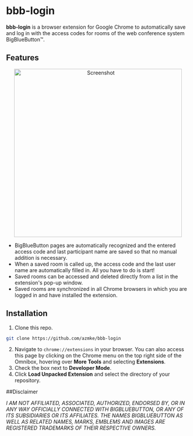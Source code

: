 # bbb-login

**bbb-login** is a browser extension for Google Chrome to automatically save and log in with the access codes for rooms of the web conference system BigBlueButton™️.

## Features

<p align="center">
	<img src="https://user-images.githubusercontent.com/50206261/98998112-e925e000-2535-11eb-9766-25d33b229273.png" alt="Screenshot" width="460">
</p>

- BigBlueButton pages are automatically recognized and the entered access code and last participant name are saved so that no manual addition is necessary.
- When a saved room is called up, the access code and the last user name are automatically filled in. All you have to do is start!
- Saved rooms can be accessed and deleted directly from a list in the extension's pop-up window.
- Saved rooms are synchronized in all Chrome browsers in which you are logged in and have installed the extension.

## Installation

1. Clone this repo.
```sh
git clone https://github.com/azmke/bbb-login
```
2. Navigate to `chrome://extensions` in your browser. You can also access this page by clicking on the Chrome menu on the top right side of the Omnibox, hovering over **More Tools** and selecting **Extensions**.
3. Check the box next to **Developer Mode**.
4. Click **Load Unpacked Extension** and select the directory of your repository.

##Disclaimer

*I AM NOT AFFILIATED, ASSOCIATED, AUTHORIZED, ENDORSED BY, OR IN ANY WAY OFFICIALLY CONNECTED WITH BIGBLUEBUTTON, OR ANY OF ITS SUBSIDIARIES OR ITS AFFILIATES. THE NAMES BIGBLUEBUTTON AS WELL AS RELATED NAMES, MARKS, EMBLEMS AND IMAGES ARE REGISTERED TRADEMARKS OF THEIR RESPECTIVE OWNERS.*